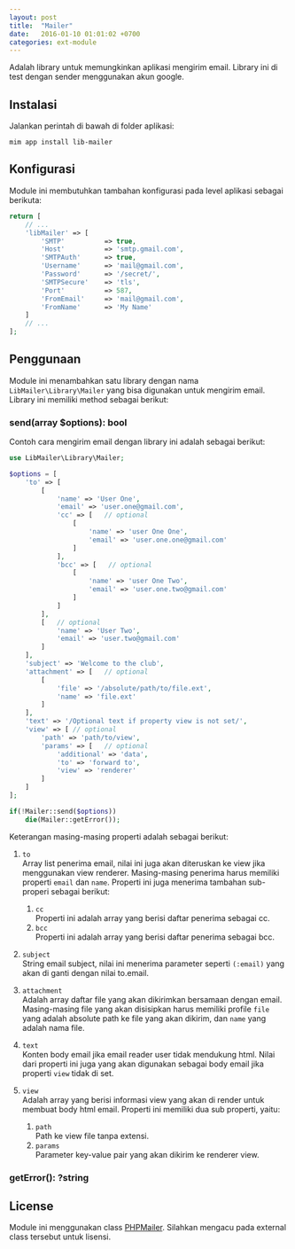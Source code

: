 ```yaml
---
layout: post
title:  "Mailer"
date:   2016-01-10 01:01:02 +0700
categories: ext-module
---
```


Adalah library untuk memungkinkan aplikasi mengirim email. Library ini
di test dengan sender menggunakan akun google.

## Instalasi

Jalankan perintah di bawah di folder aplikasi:

```
mim app install lib-mailer
```

## Konfigurasi

Module ini membutuhkan tambahan konfigurasi pada level aplikasi sebagai berikuta:

```php
return [
    // ...
    'libMailer' => [
        'SMTP'          => true,
        'Host'          => 'smtp.gmail.com',
        'SMTPAuth'      => true,
        'Username'      => 'mail@gmail.com',
        'Password'      => '/secret/',
        'SMTPSecure'    => 'tls',
        'Port'          => 587,
        'FromEmail'     => 'mail@gmail.com',
        'FromName'      => 'My Name'
    ]
    // ...
];
```

## Penggunaan

Module ini menambahkan satu library dengan nama `LibMailer\Library\Mailer` yang
bisa digunakan untuk mengirim email. Library ini memiliki method sebagai berikut:

### send(array $options): bool

Contoh cara mengirim email dengan library ini adalah sebagai berikut:

```php
use LibMailer\Library\Mailer;

$options = [
    'to' => [
        [
            'name' => 'User One',
            'email' => 'user.one@gmail.com',
            'cc' => [   // optional
                [
                    'name' => 'user One One',
                    'email' => 'user.one.one@gmail.com'
                ]
            ],
            'bcc' => [   // optional
                [
                    'name' => 'user One Two',
                    'email' => 'user.one.two@gmail.com'
                ]
            ]
        ],
        [   // optional
            'name' => 'User Two',
            'email' => 'user.two@gmail.com'
        ]
    ],
    'subject' => 'Welcome to the club',
    'attachment' => [   // optional
        [
            'file' => '/absolute/path/to/file.ext',
            'name' => 'file.ext'
        ]
    ],
    'text' => '/Optional text if property view is not set/',
    'view' => [ // optional
        'path' => 'path/to/view',
        'params' => [   // optional
            'additional' => 'data',
            'to' => 'forward to',
            'view' => 'renderer'
        ]
    ]
];

if(!Mailer::send($options))
    die(Mailer::getError());
```

Keterangan masing-masing properti adalah sebagai berikut:

1. `to`  
   Array list penerima email, nilai ini juga akan diteruskan ke view
   jika menggunakan view renderer. Masing-masing penerima harus memiliki
   properti `email` dan `name`. Properti ini juga menerima tambahan
   sub-properi sebagai berikut:
   1. `cc`  
      Properti ini adalah array yang berisi daftar penerima sebagai cc.
   1. `bcc`  
      Properti ini adalah array yang berisi daftar penerima sebagai bcc.
1. `subject`  
   String email subject, nilai ini menerima parameter seperti `(:email)` 
   yang akan di ganti dengan nilai to.email.
1. `attachment`  
   Adalah array daftar file yang akan dikirimkan bersamaan dengan email.
   Masing-masing file yang akan disisipkan harus memiliki profile `file`
   yang adalah absolute path ke file yang akan dikirim, dan `name` yang adalah
   nama file.
1. `text`  
   Konten body email jika email reader user tidak mendukung html. Nilai dari
   properti ini juga yang akan digunakan sebagai body email jika properti `view`
   tidak di set.
1. `view`  
   Adalah array yang berisi informasi view yang akan di render untuk membuat body
   html email. Properti ini memiliki dua sub properti, yaitu:

   1. `path`  
      Path ke view file tanpa extensi.
   1. `params`  
      Parameter key-value pair yang akan dikirim ke renderer view.

### getError(): ?string

## License

Module ini menggunakan class [PHPMailer](https://github.com/PHPMailer/PHPMailer).
Silahkan mengacu pada external class tersebut untuk lisensi.